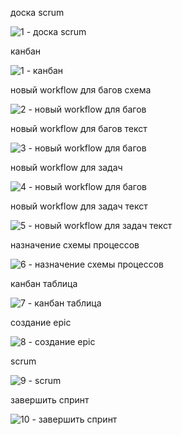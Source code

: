 доска scrum

![1 - доска scrum](https://github.com/user-attachments/assets/6ef6fe0d-6eef-47fa-9165-169bb870651e)

канбан

![1 - канбан](https://github.com/user-attachments/assets/47f0f11b-9a19-487c-8e02-6dc0f7a7ef1a)

новый workflow для багов схема

![2 - новый workflow для багов](https://github.com/user-attachments/assets/17d3bf78-9410-4fc5-b666-6ac2a6350014)

новый workflow для багов текст

![3 - новый workflow для багов](https://github.com/user-attachments/assets/d6af50f9-2ff3-4b39-89d9-068be619614f)

новый workflow для задач

![4 - новый workflow для багов](https://github.com/user-attachments/assets/4f8f60ee-151d-4835-9589-2c00907c4b68)

новый workflow для задач текст

![5 - новый workflow для задач текст](https://github.com/user-attachments/assets/9c4b8dfc-d7f0-45b5-858f-6445e429eeea)

назначение схемы процессов

![6 - назначение схемы процессов](https://github.com/user-attachments/assets/3b9ba3b6-bcf8-461e-b4bc-f9ba15047d5e)

канбан таблица

![7 - канбан таблица](https://github.com/user-attachments/assets/e7735d3d-af70-41d8-8d27-b07cd5de7299)

создание epic

![8 - создание epic](https://github.com/user-attachments/assets/e410afcd-e176-4d1b-b509-b4bf536913ab)

scrum

![9 - scrum](https://github.com/user-attachments/assets/799fa310-673e-4f5b-8b2e-0432ac3c2711)

завершить спринт

![10 - завершить спринт](https://github.com/user-attachments/assets/c84e6532-43c0-4582-b3c1-2f712b592c62)
